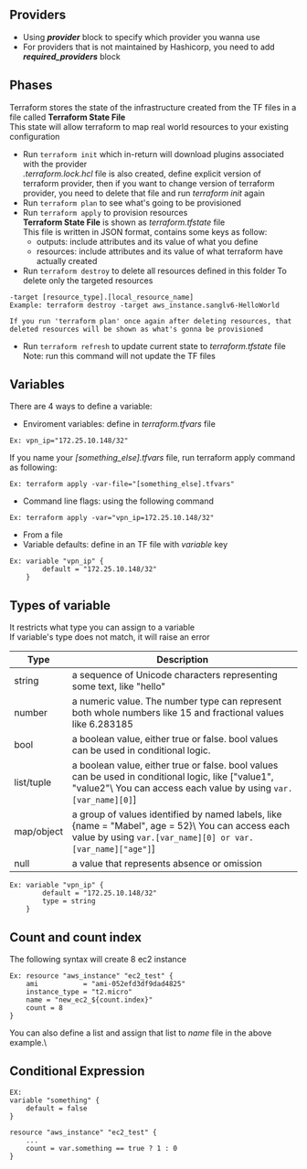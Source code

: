 ## Providers
* Using ***provider*** block to specify which provider you wanna use
* For providers that is not maintained by Hashicorp, you need to add ***required_providers*** block

## Phases
Terraform stores the state of the infrastructure created from the TF files in a file called **Terraform State File**\
This state will allow terraform to map real world resources to your existing configuration

* Run `terraform init` which in-return will download plugins associated with the provider\
    *.terraform.lock.hcl* file is also created, define explicit version of terraform provider, then if you want to change version of terraform provider, you need to delete that file and run *terraform init* again
* Run `terraform plan` to see what's going to be provisioned
* Run `terraform apply` to provision resources\
    **Terraform State File** is shown as *terraform.tfstate* file\
    This file is written in JSON format, contains some keys as follow:
    *   outputs: include attributes and its value of what you define
    *   resources: include attributes and its value of what terraform have actually created 
* Run `terraform destroy` to delete all resources defined in this folder
    To delete only the targeted resources
```
-target [resource_type].[local_resource_name] 
Example: terraform destroy -target aws_instance.sanglv6-HelloWorld
```
    If you run 'terraform plan' once again after deleting resources, that deleted resources will be shown as what's gonna be provisioned
* Run `terraform refresh` to update current state to *terraform.tfstate* file
    Note: run this command will not update the TF files

## Variables
There are 4 ways to define a variable:
*   Enviroment variables: define in *terraform.tfvars* file
```
Ex: vpn_ip="172.25.10.148/32"
```
If you name your *[something_else].tfvars* file, run terraform apply command as following:
```
Ex: terraform apply -var-file="[something_else].tfvars"
```
*   Command line flags: using the following command
```
Ex: terraform apply -var="vpn_ip=172.25.10.148/32"
```
*   From a file
*   Variable defaults: define in an TF file with *variable* key
```
Ex: variable "vpn_ip" {
        default = "172.25.10.148/32"
    }
```

## Types of variable
It restricts what type you can assign to a variable\
If variable's type does not match, it will raise an error

| Type | Description |
| ------ | ------ |
| string | a sequence of Unicode characters representing some text, like "hello" |
| number | a numeric value. The number type can represent both whole numbers like 15 and fractional values like 6.283185 |
| bool | a boolean value, either true or false. bool values can be used in conditional logic. |
| list/tuple | a boolean value, either true or false. bool values can be used in conditional logic, like ["value1", "value2"\ You can access each value by using `var.[var_name][0]`] |
| map/object | a group of values identified by named labels, like {name = "Mabel", age = 52}\ You can access each value by using `var.[var_name][0] or var.[var_name]["age"]`] |
| null | a value that represents absence or omission |

```
Ex: variable "vpn_ip" {
        default = "172.25.10.148/32"
        type = string
    }
```

## Count and count index
The following syntax will create 8 ec2 instance 
```
Ex: resource "aws_instance" "ec2_test" {
    ami           = "ami-052efd3df9dad4825"
    instance_type = "t2.micro"
    name = "new_ec2_${count.index}" 
    count = 8
}
```
You can also define a list and assign that list to *name* file in the above example.\

## Conditional Expression
```
EX: 
variable "something" {
    default = false
}

resource "aws_instance" "ec2_test" {
    ... 
    count = var.something == true ? 1 : 0
}
```